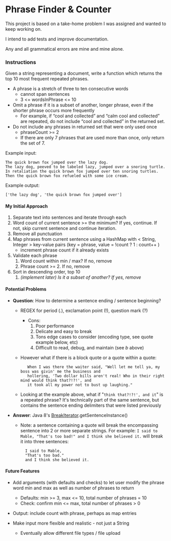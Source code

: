 # Phrase Finder & Counter

This project is based on a take-home problem I was assigned and wanted to keep working on.

I intend to add tests and improve documentation.

Any and all grammatical errors are mine and mine alone.

### Instructions

Given a string representing a document, write a function which returns the top 10 most frequent repeated phrases. 
* A phrase is a stretch of three to ten consecutive words 
    * cannot span sentences
    * 3 <= wordsInPhrase <= 10
* Omit a phrase if it is a subset of another, longer phrase, even if the shorter phrase occurs more frequently 
    * For example, if “cool and collected” and “calm cool and collected” are repeated, do not include “cool and collected” in the returned set. 
* Do not include any phrases in returned set that were only used once
    * phraseCount >= 2
    * If there are only 7 phrases that are used more than once, only return the set of 7.

Example input:

    The quick brown fox jumped over the lazy dog.
    The lazy dog, peeved to be labeled lazy, jumped over a snoring turtle.
    In retaliation the quick brown fox jumped over ten snoring turtles.
    Then the quick brown fox refueled with some ice cream.

Example output:

    ['the lazy dog', 'the quick brown fox jumped over']
    
    
#### My Initial Approach
1. Separate text into sentences and iterate through each
1. Word count of current sentence >= the minimum? If yes, continue.  If not, skip current sentence and continue iteration.
1. Remove all punctuation
1. Map phrases from current sentence using a HashMap with < String, Integer > key-value pairs (key = phrase, value = !count ? 1 : count++ )
    * increment phrase count if it already exists
1. Validate each phrase
    1. Word count within min / max? If no, remove
    1. Phrase count >= 2.  If no, remove
1. Sort in descending order, top 10
    1. _(implement later) Is it a subset of another?  If yes, remove_
    
#### Potential Problems
* **Question**: How to determine a sentence ending / sentence beginning?
    * REGEX for period (.), exclamation point (!), question mark (?)
        * Cons:
            1. Poor performance
            1. Delicate and easy to break
            1. Tons edge cases to consider (encoding type, see quote example below, etc)
            1. Difficult to read, debug, and maintain (see _b_ above)
    * However what if there is a block quote or a quote within a quote: 

             When I was there the waiter said, "Well let me tell ya, my boss was givin' me the business and 
             hollering, 'Two dollar bills aren't real! Who in their right mind would think that?!?!', and 
             it took all my power not to bust up laughing."
    * Looking at the example above, what if "`think that?!?!', and it`" is a repeated phrase? It's technically part of the same sentence, but contains the sentence ending delimiters that were listed previously
* **Answer**: Java 8's [BreakIterator](https://docs.oracle.com/javase/8/docs/api/index.html?java/text/BreakIterator.html).getSentenceInstance()
    * Note: a sentence containing a quote will break the encompassing sentence into 2 or more separate strings.
    For example: `I said to Mable, "That's too bad!" and I think she believed it.` will break it into three sentences:
    
            I said to Mable,
            "That's too bad."
            and I think she believed it.
        

#### Future Features
* Add arguments (with defaults and checks) to let user modify the phrase word min and max as well as number of phrases to return
    * Defaults:  min >= 3, max <= 10, total number of phrases = 10
    * Check: confirm min <= max, total number of phrases > 0
    
* Output: include count with phrase, perhaps as map entries
* Make input more flexible and realistic - not just a String
    * Eventually allow different file types / file upload

